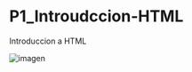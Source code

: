 # P1_Introudccion-HTML
Introduccion a HTML

![imagen](https://github.com/user-attachments/assets/22b0109a-60e3-46ff-8e09-654d520ca991)
